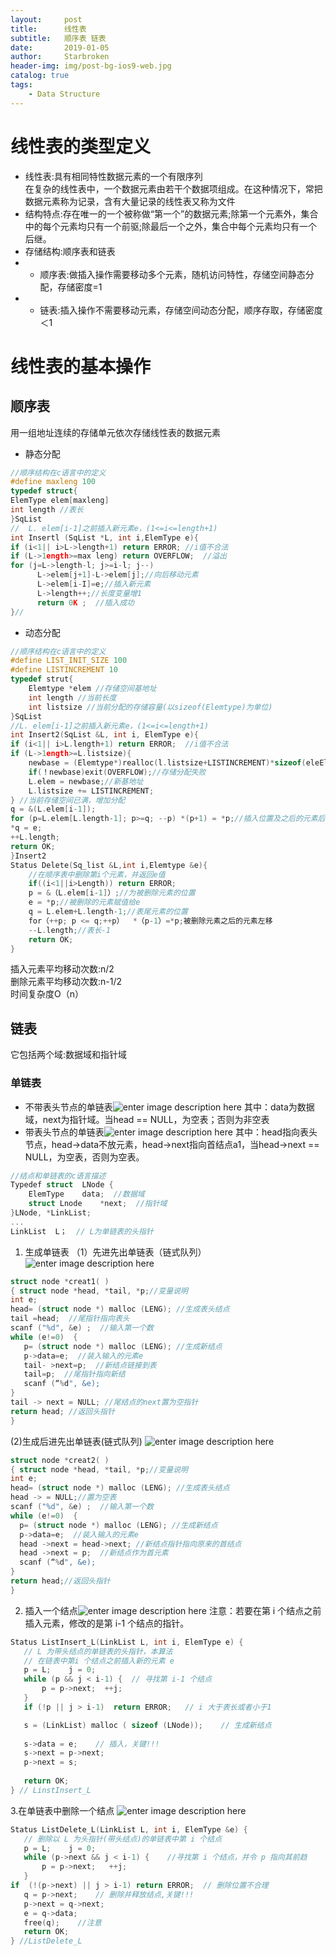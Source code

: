 ```yaml
---
layout:     post
title:      线性表
subtitle:   顺序表 链表
date:       2019-01-05
author:     Starbroken
header-img: img/post-bg-ios9-web.jpg
catalog: true
tags:
    - Data Structure
---
```


# 线性表的类型定义
- 线性表:具有相同特性数据元素的一个有限序列<br>
在复杂的线性表中，一个数据元素由若干个数据项组成。在这种情况下，常把数据元素称为记录，含有大量记录的线性表又称为文件<br>
- 结构特点:存在唯一的一个被称做“第一个”的数据元素;除第一个元素外，集合中的每个元素均只有一个前驱;除最后一个之外，集合中每个元素均只有一个后继。</br>
- 存储结构:顺序表和链表</br>
-  - 顺序表:做插入操作需要移动多个元素，随机访问特性，存储空间静态分配，存储密度=1</br>
-  - 链表:插入操作不需要移动元素，存储空间动态分配，顺序存取，存储密度＜1

# 线性表的基本操作
## 顺序表
用一组地址连续的存储单元依次存储线性表的数据元素
- 静态分配
```c
//顺序结构在c语言中的定义
#define maxleng 100
typedef struct{
ElemType elem[maxleng]
int length //表长
}SqList
//  L. elem[i-1]之前插入新元素e，(1<=i<=length+1)
int Insertl (SqList *L, int i,ElemType e){ 
if (i<1|| i>L->length+1) return ERROR; //i值不合法
if (L->1ength>=max leng) return OVERFLOW;  //溢出
for (j=L->length-l; j>=i-l; j--)
      L->elem[j+1]-L->elem[j];//向后移动元素
      L->elem[i-I]=e;//插入新元素
      L->length++;//长度变量增1
      return 0K ;  //插入成功
}//
```

- 动态分配

```c
//顺序结构在c语言中的定义
#define LIST_INIT_SIZE 100
#define LISTINCREMENT 10
typedef strut{
    Elemtype *elem //存储空间基地址
    int length //当前长度
    int listsize //当前分配的存储容量(以sizeof(Elemtype)为单位)
}SqList
//L. elem[i-1]之前插入新元素e，(1<=i<=length+1)
int Insert2(SqList &L, int i, ElemType e){ 
if (i<1|| i>L.length+1) return ERROR;  //i值不合法
if (L->1ength>=L.listsize){
    newbase = (Elemtype*)realloc(l.listsize+LISTINCREMENT)*sizeof(eleElemtype);
    if(！newbase)exit(OVERFLOW);//存储分配失败
    L.elem = newbase;//新基地址
    L.listsize += LISTINCREMENT;
} //当前存储空间已满，增加分配
q = &(L.elem[i-1]);
for (p=L.elem[L.length-1]; p>=q; --p) *(p+1) = *p;//插入位置及之后的元素后移
*q = e;
++L.length;
return OK;
}Insert2
Status Delete(Sq_list &L,int i,Elemtype &e){
    //在顺序表中删除第i个元素，并返回e值
    if((i<1||i>Length)) return ERROR;
    p = &（L.elem[i-1]）;//为被删除元素的位置
    e = *p;//被删除的元素赋值给e
    q = L.elem+L.length-1;//表尾元素的位置
    for（++p; p <= q;++p）  *（p-1）=*p;被删除元素之后的元素左移
    --L.length;//表长-1
    return OK;
}
```

插入元素平均移动次数:n/2<br>
删除元素平均移动次数:n-1/2<br>
时间复杂度O（n）

## 链表

它包括两个域:数据域和指针域
### 单链表
- 不带表头节点的单链表![enter image description here](http://m.qpic.cn/psb?/V12e6XW42o3RKq/BiecWW2e9ggcgjB3Riilv7UEbAer.2FYNhgmLDz8aQc!/b/dL8AAAAAAAAA&bo=aAJvAGgCbwADCSw!&rf=viewer_4)
其中：data为数据域，next为指针域。当head == NULL，为空表；否则为非空表
- 带表头节点的单链表![enter image description here](http://m.qpic.cn/psb?/V12e6XW42o3RKq/hkPwBL1jplOZZwP8*.SqY1shDeUmwfTLmGh1lSUWyFs!/b/dMAAAAAAAAAA&bo=QgIcAUICHAEDCSw!&rf=viewer_4)
其中：head指向表头节点，head->data不放元素，head->next指向首结点a1，当head->next == NULL，为空表，否则为空表。
```c
//结点和单链表的c语言描述
Typedef struct  LNode {
	ElemType	data;  //数据域
	struct Lnode	*next;  //指针域
}LNode, *LinkList; 
...
LinkList  L；  // L为单链表的头指针
```
 1. 生成单链表
 （1）先进先出单链表（链式队列）
 ![enter image description here](http://m.qpic.cn/psb?/V12e6XW42o3RKq/xbp2EuXDn5kw3guLlTqAhPveMIo0GeQgUH79NIo4N0s!/b/dDQBAAAAAAAA&bo=RQMOAkUDDgIDGTw!&rf=viewer_4)
 
 ```c
 struct node *creat1( )
{ struct node *head, *tail, *p;//变量说明
int e;
head= (struct node *) malloc (LENG); //生成表头结点
tail =head;  //尾指针指向表头
scanf ("%d", &e) ;  //输入第一个数
while (e!=0)  { 
	p= (struct node *) malloc (LENG); //生成新结点
	p->data=e;  //装入输入的元素e
	tail- >next=p;  //新结点链接到表
	tail=p;  //尾指针指向新结
	scanf (“%d", &e);  
}
tail -> next = NULL; //尾结点的next置为空指针
return head; //返回头指针
}
 ```
 (2)生成后进先出单链表(链式队列)
 ![enter image description here](http://m.qpic.cn/psb?/V12e6XW42o3RKq/7nypra88p8XoGEa69PGUEW69wBkxwPnXDrhujqkxUc4!/b/dL8AAAAAAAAA&bo=2wI2AdsCNgEDCSw!&rf=viewer_4)
  ```c
 struct node *creat2( )
{ struct node *head, *tail, *p;//变量说明
int e;
head= (struct node *) malloc (LENG); //生成表头结点
head -> = NULL;//置为空表
scanf ("%d", &e) ;  //输入第一个数
while (e!=0)  { 
	p= (struct node *) malloc (LENG); //生成新结点
	p->data=e;  //装入输入的元素e
	head ->next = head->next; //新结点指针指向原来的首结点
	head ->next = p;  //新结点作为首元素
	scanf (“%d", &e);  
}
return head;//返回头指针
}
 ```
 2. 插入一个结点![enter image description here](http://m.qpic.cn/psb?/V12e6XW42o3RKq/gPRLVUMwNxumiwERKCxsk.QS4AGpmk*OiLdQj6us6fE!/b/dMEAAAAAAAAA&bo=dAGXAHQBlwADCSw!&rf=viewer_4)
 注意：若要在第 i 个结点之前插入元素，修改的是第 i-1 个结点的指针。
 ```c
 Status ListInsert_L(LinkList L, int i, ElemType e) {
	// L 为带头结点的单链表的头指针，本算法
	// 在链表中第i 个结点之前插入新的元素 e
	p = L;    j = 0;
	while (p && j < i-1) {	// 寻找第 i-1 个结点
		p = p->next;  ++j; 
	}   
	if (!p || j > i-1)	return ERROR;	// i 大于表长或者小于1 

	s = (LinkList) malloc ( sizeof (LNode));	// 生成新结点
	
	s->data = e;	// 插入，关键!!!
	s->next = p->next;      
	p->next = s; 
	
	return OK;
} // LinstInsert_L
 ```
 3.在单链表中删除一个结点
 ![enter image description here](http://m.qpic.cn/psb?/V12e6XW42o3RKq/EiLusvK3WGWJIGDHtpvnzk8ryI7HED7*Ar24RieM*Yw!/b/dFIBAAAAAAAA&bo=4QLBAeECwQEDCSw!&rf=viewer_4)
 ```cpp
 Status ListDelete_L(LinkList L, int i, ElemType &e) {
	// 删除以 L 为头指针(带头结点)的单链表中第 i 个结点
	p = L;    j = 0;
	while (p->next && j < i-1) {	//寻找第 i 个结点，并令 p 指向其前趋
		p = p->next;   ++j; 
	} 
if  (!(p->next) || j > i-1)	return ERROR;  // 删除位置不合理
	q = p->next;	// 删除并释放结点,关键!!!
	p->next = q->next;
	e = q->data;   
	free(q);	//注意
	return OK;
} //ListDelete_L
 ```
